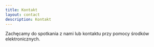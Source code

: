 ```yaml
---
title: Kontakt
layout: contact
description: Kontakt
---
```


Zachęcamy do spotkania z nami lub kontaktu przy pomocy środków elektronicznych.